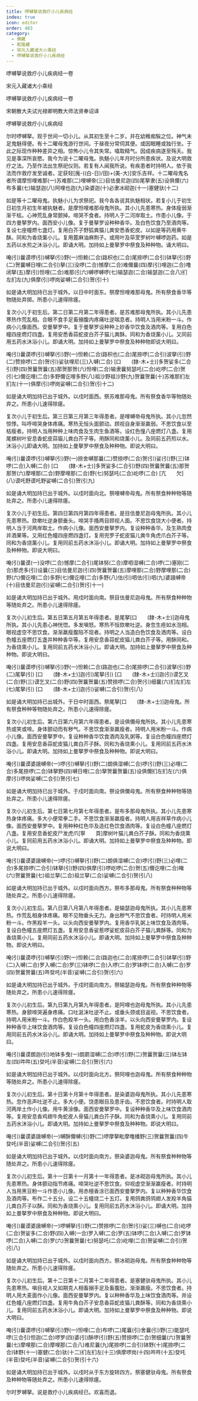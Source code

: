 ```yaml
---
title: 啰嚩拏说救疗小儿疾病经
index: true
icon: editor
order: 483
category:
  - 佛藏
  - 乾隆藏
  - 宋元入藏诸大小乘经
  - 啰嚩拏说救疗小儿疾病经
---
```


啰嚩拏说救疗小儿疾病经一卷  

宋元入藏诸大小乘经  

啰嚩拏说救疗小儿疾病经一卷  

宋朝散大夫试光禄卿明教大师法贤奉诏译  

啰嚩拏说救疗小儿疾病经  

尔时啰嚩拏。观于世间一切小儿。从其初生至十二岁。并在幼稚痴騃之位。神气未足鬼魅得便。有十二曜母鬼游行世间。于昼夜分常伺其便。或因眠睡或独行坐。于此之际现作种种差异之相。惊怖小儿令其失常。噏取精气。因成疾病遂至殇夭。我见是事深所哀愍。我今为说十二曜母鬼。执魅小儿年月时分所患疾状。及说大明救疗之法。乃至作法出生祭祀仪则。若复有人闻我所说。有疾患者时持明人。依于我法而作救疗发至诚者。定获轻[廆-((白-日)/田)+(美-大)]安乐吉祥。十二曜母鬼名者所谓摩怛哩难那(一)苏难那(二)哩嚩帝(三)目佉曼尼迦(四)尾拏隶(五)设俱儞(六)布多曩(七)输瑟迦(八)阿哩也迦(九)染婆迦(十)必隶冰砌迦(十一)塞健驮(十二)  

如是等十二曜母鬼。执魅小儿为求祭祀。我今各各说其执魅相状。若复小儿于初生日初生月初生年被执魅者。是摩怛哩难那母鬼所执。其小儿先患寒热。身体瘦弱渐渐干枯。心神荒乱身常颤掉。啼哭不食者。持明人于二河岸取土。作患小儿像。于四方曼拏罗内。面西安小儿像。复于曼拏罗设种种香华。及白色饮食乃至酒肉等。复设七座幢燃七盏灯。复用白芥子野狐粪猫儿粪安悉香蛇皮。以如是等药用黄牛酥。同和为香烧薰小儿。复用蓖麻油麻荆子。或用叶及荜茇罗树叶嚩啰迦药。如是五药以水煎之沐浴小儿。即诵大明。加持如上曼拏罗中祭食及种种物。诵大明曰。  

唵(引)曩谟啰(引)嚩拏(引)野(一)怛赖(二合)路枳也(二合)尾捺啰(二合引)钵拏(引)野(二)贺曩嚩日哩(二合引)拏(三)没啰(二合)憾摩(二合)难儞曩(四)摩(引)哩迦(二合)噜闭拏(五)摩(引)怛哩(二合)难那(引六)嚩啰嚩啰(七)输瑟迦(二合)输瑟迦(二合八)扪左扪左(九)俱摩(引)啰岗娑嚩(二合引)贺(引十)  

如是诵大明加持已出于城外。以日中时面东。祭摩怛哩难那母鬼。所有祭食香华等物随处弃掷。所患小儿速得除瘥。  

复次小儿于初生后。第二日第二月第二年得患者。是苏难那母鬼所执。其小儿先患寒热作荒乱相。合眼不食手足畜搦腹内疼痛吐逆喘息者。持明人当用米粉一斗。作病小儿像面西。安曼拏罗中。复于曼拏罗设种种上妙香华饮食及酒肉等。复用白色幢四座燃灯四盏。复用安悉香蒜蛇皮白芥子猫儿粪酥。同和为香烧薰小儿。又同前用五药水沐浴小儿。即诵大明。加持如上曼拏罗中祭食及种种物即说大明曰。  

唵(引)曩谟啰(引)嚩拏(引)野(一)怛赖(二合)路枳也(二合)尾捺啰(二合引)波拏(引)野(二)赞捺啰(二合)贺(引)娑驮哩尼(三)入嚩(二合) [口　　(隸-木+士)]多贺娑多(二合引)野(四)贺曩贺曩(五)那贺那贺(六)怛哩(二合)输隶曩努瑟吒(二合)屹啰(二合)贺(引七)儞讫哩(二合)多野儞讫哩多野(八)祖沙野祖沙野(九)贺曩贺曩(十)苏难那扪左扪左(十一)俱摩(引)啰岗娑嚩(二合引)贺(引十二)  

如是诵大明加持已出于城外。以戍时面西。祭苏难那母鬼。所有祭食香华等物随处弃之。所患小儿速得除瘥。  

复次小儿于初生后。第三日第三月第三年得患者。是哩嚩帝母鬼所执。其小儿忽然惊悸。叫呼啼哭身体疼痛。寒热无恒头面颤动。顾视自身渐渐羸弱。不思饮食以至枯瘦者。持明人当用种种上味肉食及生肉生鱼酒等。设红色憧八座燃灯八盏。复用尾螺树叶安息香蛇皮蒜猫儿粪白芥子等。用酥同和烧薰小儿。及同前五药煎以水。沐浴小儿即诵大明。加持如上曼拏罗中祭食及种种物。即说大明曰。  

唵(引)曩谟啰(引)嚩拏(引)野(一)捺舍嚩那曩(二)赞捺啰(二合)贺(引)娑(引)野(三)钵啰(二合)入嚩(二合) [口　　(隸-木+士)]多贺娑多(二合引)野(四)贺曩贺曩(五)那贺那贺(六)摩哩那(二合)野摩哩那(二合)野(七)努瑟吒(二合)屹啰(二合) [亢　　欠] (八)谟吒野谟吒野娑嚩(二合引)贺(引九)  

如是诵大明加持已出于城外。以戍时面向北。祭哩嚩帝母鬼。所有祭食种种物等随处弃之。所患小儿速得除瘥。  

复次小儿于初生后。第四日第四月第四年得患者。是目佉曼尼迦母鬼所执。其小儿先患寒热。欬嗽吐逆身颤垂头。啼哭手搔两目顾视人面。不思饮食饶大小便者。持明人当于河两岸取土。作病小儿像。面西安曼拏罗内。复设种种香华。及生熟肉食并酒果等。又用红色幢四座燃四盏灯。复用兜罗子蛇皮猫儿粪牛角虎爪白芥子等。同和为香烧薰小儿。复用同前五药水沐浴小儿。即诵大明。加持如上曼拏罗中祭食及种种物。即说大明曰。  

唵(引)曩谟(一)没啰(二合)憾摩(二合引)尾钵努(二合)摩呬湿嚩(二合)啰(二)塞刚(二合)那虎多(引)设曩(三)目佉曼尼迦(引四)贺曩贺曩(五)摩哩那(二合)野摩哩那(二合)野(六)儞讫哩(二合)多野(七)儞讫哩(二合)多野(八)佉(引)呬佉(引)呬(九)婆誐嚩帝(十)目佉曼尼迦(引)娑嚩(二合引)贺(引十一)  

如是诵大明加持已出于城外。用戍时面向南。祭目佉曼尼迦母鬼。所有祭食种种物等随处弃之。所患小儿速得除瘥。  

复次小儿初生后。第五日第五月第五年得患者。是尾拏[口　　(隸-木+士)]迦母鬼所执。其小儿先患心神恍惚。多发嗔怒。寒热不恒欬嗽吐逆。身忽生疮如水泡相。眼视虚空不思饮食。渐渐羸瘦腹陷不现者。持明之人当造白色饮食及酒肉等。设白色幢五座燃灯五盏并种种香华等。复用安息香蒜蛇皮猫儿粪白芥子等。用酥同和。为香烧熏小儿。复用同前五药水沐浴小儿。即诵大明。加持如上曼拏罗中祭食及种种物。即说大明曰。  

唵(引)曩谟啰(引)嚩拏(引)野(一)怛赖(二合)路迦也(二合)尾捺啰(二合引)波拏(引)野(二)尾拏(引) [口　　(隸-木+士)]迦(引)尾拏(引) [口　　(隸-木+士)]迦(引)谟乞叉(二合)野(三)谟乞叉(二合)野(四)贺曩贺曩(五)赞捺啰(二合)贺(引)细曩(六)扪左扪左(七)尾拏(引) [口　　(隸-木+士)]迦(引)娑嚩(二合引)贺(引八)  

如是诵大明加持已出城外。于日中时面西。祭尾拏[口　　(隸-木+士)]迦母鬼。所有祭食种种等物随处弃之。所患小儿速得除瘥。  

复次小儿初生后。第六日第六月第六年得患者。是设俱儞母鬼所执。其小儿先患寒热或笑或啼。身体颤动而有秽气。不思饮食渐渐羸瘦者。持明人用米粉一斗。作病小儿像。面西安曼拏罗中。复设种种香华饮食酒肉及乳粥等。复设白色幢四座燃灯四盏。复用安息香蒜蛇皮猫儿粪白芥子酥。同和为香烧熏小儿。复用同前五药水沐浴小儿。即诵大明。加持如上曼拏罗中祭食及种种物。即说大明曰。  

唵(引)曩谟婆誐嚩帝(一)啰(引)嚩拏(引)野(二)朗俱湿嚩(二合)啰(引)野(三)必哩(二合)多尾捺啰(二合)钵拏野(四)嚩日哩(二合)拏贺曩贺曩(五)设俱儞扪左扪左(六)俱摩(引)啰岗娑嚩(二合引)贺(引七)  

如是诵大明加持已出于城外。于戍时面向南。祭设俱儞母鬼。所有祭食种种物等随处弃之。所患小儿速得除瘥。  

复次小儿初生后。第七日第七月第七年得患者。是布多那母鬼所执。其小儿先患寒热身体疼痛。多大小便常拳二手。不思饮食渐渐羸瘦者。持明人用吉祥草作病小儿像。面西安曼拏罗中。复用种种红色华及造红色饮食酒肉等。复设白色幢八座燃灯八盏。复用安息香蛇皮尸发虎爪[寧　　頁]摩树叶猫儿粪白芥子酥。同和为香烧熏小儿。复同前用五药水沐浴小儿。即诵大明。加持如上曼拏罗中祭食及种种物。即说大明曰。  

唵(引)曩谟婆誐嚩帝(一)啰(引)嚩拏(引)野(二)朗俱湿嚩(二合)啰(引)野(三)必哩(二合)多尾捺啰(二合引)钵拏(引)野(四)俱摩(引)啰屹啰(二合)贺(五)儞讫哩(二合)睹(六)贺曩贺曩(七)祖兰拏(二合)祖兰拏(二合)娑嚩(二合引)贺(引八)  

如是诵大明加持已出于城外。以戍时面向西方。祭布多那母鬼。所有祭食种种物等随处弃之。所患小儿速得除瘥。  

复次小儿初生后。第八日第八月第八年得患者。是输瑟迦母鬼所执。其小儿先患寒热。作荒乱相身体疼痛。眼不见物垂头无力。身出秽气不思饮食者。时持明人用米粉一斗。作黑羖羊一头。以头向西安曼拏罗内。复用香华乳粥上味饮食及酒肉等。复设白色幢五座燃灯五盏。复用安息香娑惹啰娑蛇皮蒜白芥子猫儿粪酥等。同和为香烧熏小儿。复用同前五药水沐浴小儿。即诵大明。加持如上曼拏罗中祭食及种种物。即说大明曰。  

唵(引)曩谟啰(引)嚩拏(引)野(一)怛赖(二合)路迦也(二合)尾捺啰(二合引)钵拏(引)野(二)入嚩(二合)罗入嚩(二合)罗(三)钵啰(二合)入啰(二合)罗钵啰(二合)入嚩(二合)罗(四)贺曩贺曩(五)吽癹吒(半音)娑嚩(二合引)贺(引六)  

如是诵大明加持已出于城外。于戍时面向南方。祭输瑟迦母鬼。所有祭食种种物等随处弃之。所患小儿速得除瘥。  

复次小儿初生后。第九日第九月第九年得患者。是阿哩也迦母鬼所执。其小儿先患寒热。身颤啼哭遍身疼痛。口吐涎沫吐逆不止。或垂头颈或目返视。不思饮食者。持明人用米粉一斗。作白色羖羊一头。用白色香涂羊。以头向西安曼拏罗内。复设种种香华上味饮食酒肉等。复设白色幢四座燃灯四盏。复用蛇皮为香烧熏小儿。复用同前五药水沐浴小儿。即诵大明。加持如上曼拏罗中祭食及种种物。即说大明曰。  

唵(引)曩谟朗迦(引)地钵多曳(一)朗罽湿嚩(二合)啰(引)野(二)贺曩贺曩(三)钵左钵左(四)吽吽(五)癹吒(半音)娑嚩(二合引)贺(引六)  

如是诵大明加持已出于城外。以戍时面向北方。祭阿哩也迦母鬼。所有祭食种种物等随处弃之。所患小儿速得除瘥。  

复次小儿初生后。第十日第十月第十年得患者。是染婆迦母鬼所执。其小儿先患寒热。忽作恶声吐逆不止。多大小便。饶患眼目及患牙齿。不思饮食者。时持明人取河两岸土作小儿像。用牛黄涂像。面西安曼拏罗中。复设种种香华及上味饮食酒肉等。复用安息香鸡翅牛角蛇皮人骨猫儿粪白芥子酥。同和为香烧熏小儿。复用同前五药水沐浴小儿。即诵大明。加持如上曼拏罗中祭食及种种物。即说大明曰。  

唵(引)曩谟婆誐嚩帝(一)嚩酥儞嚩(引)野(二)啰摩拏毗摩噜播野(三)贺曩贺曩(四)牛癹吒(半音)娑嚩(二合引)贺(引五)  

如是诵大明加持已出于城外。以戍时面向南方。祭染婆迦母鬼。所有祭食种种物等随处弃之。所患小儿速得除瘥。  

复次小儿初生后。第十一日第十一月第十一年得患者。是冰砌迦母鬼所执。其小儿先患寒热。身体颤动指节疼痛。啼哭吐逆不思饮食。仰视虚空渐渐羸瘦者。时持明人当用黑豆粉一斗作患小儿像。用赤檀香涂已面西安曼拏罗内。复以种种香华饮食及酒肉等。布作二十五分。设二十五幢烧二十五灯。复用鸽粪鸽鸰翅人发羖羊角猫儿粪白芥子以酥。同和为香烧熏小儿。复用同前五药水沐浴小儿。即诵大明。加持如上曼拏罗中祭食及种种物。即说大明曰。  

唵(引)曩谟婆誐嚩帝(一)啰嚩拏(引)野(二)赞捺啰(二合)贺(引)娑(三)嚩也(二合)屹啰(二合)贺娑多(二合)野(四)入嚩(一合)罗入嚩(二合)罗(五)钵啰(二合)入嚩(二合)罗钵啰(二合)入嚩(二合)罗(六)贺曩贺曩(七)努瑟吒(二合)屹哩(二合)贺娑嚩(二合引)贺(引八)  

如是诵大明加持已出于城外。以戍时面向西方。祭冰砌迦母鬼。所有祭食种种物等随处弃之。所患小儿速得除瘥。  

复次小儿初生后。第十二日第十二月第十二年得患者。是塞健驮母鬼所执。其小儿先患寒热。嗔目视人又如期克人相畜搦手足及畜腹肚。渐渐羸瘦。不思饮食者。持明人用大麦面作小儿像。面西安曼拏罗内。复以种种香华及上味饮食酒肉等。并设红色幢八座燃灯四盏。复用牛角白芥子安息香蒜蛇皮猫儿粪酥等。同和为香烧熏小儿。复用同前五药水沐浴小儿。即诵大明。加持如上曼拏罗中祭食及种种物。即说大明曰。  

唵(引)曩谟啰(引)嚩拏(引)野(一)怛哩(二合)布啰(二)尾曩(引)舍曩(引)野(三)能瑟吒啰(三合引)怛迦(二合)啰罗(四)婆(引)酥啰(引)野(五)赞捺啰(二合)贺细曩(六)贺曩贺曩(七)摩哩那(二合)摩哩那(二合八)难尼曩(九)尾捺啰(二合引)钵野(十)尾捺啰(二合)钵野(十一)塞健(二合)驮(十二)扪左扪左(十三)俱摩啰岗(十四)吽吽(十五)癹吒(半音)癹吒(半音)娑嚩(二合引)贺(引十六)  

如是诵大明加持已出于城外。以戌时从于东方旋转四方。祭塞健驮母鬼。所有祭食及种种物等随处弃之。所患小儿速得除瘥。  

尔时罗嚩拏。说是救疗小儿疾病经已。欢喜而退。  
